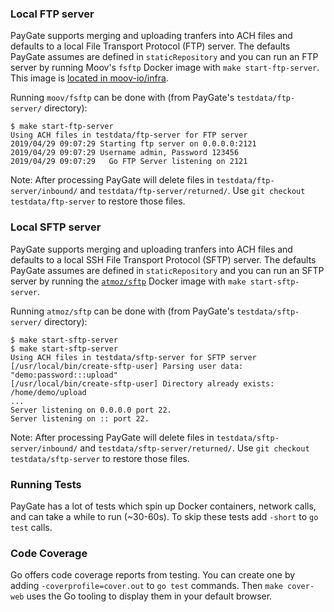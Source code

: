 ### Local FTP server

PayGate supports merging and uploading tranfers into ACH files and defaults to a local File Transport Protocol (FTP) server. The defaults PayGate assumes are defined in `staticRepository` and you can run an FTP server by running Moov's `fsftp` Docker image with `make start-ftp-server`. This image is [located in moov-io/infra](https://github.com/moov-io/infra/tree/master/images/fsftp).

Running `moov/fsftp` can be done with (from PayGate's `testdata/ftp-server/` directory):

```
$ make start-ftp-server
Using ACH files in testdata/ftp-server for FTP server
2019/04/29 09:07:29 Starting ftp server on 0.0.0.0:2121
2019/04/29 09:07:29 Username admin, Password 123456
2019/04/29 09:07:29   Go FTP Server listening on 2121
```

Note: After processing PayGate will delete files in `testdata/ftp-server/inbound/` and `testdata/ftp-server/returned/`. Use `git checkout testdata/ftp-server` to restore those files.

### Local SFTP server

PayGate supports merging and uploading tranfers into ACH files and defaults to a local SSH File Transport Protocol (SFTP) server. The defaults PayGate assumes are defined in `staticRepository` and you can run an SFTP server by running the [`atmoz/sftp`](https://hub.docker.com/r/atmoz/sftp) Docker image with `make start-sftp-server`.

Running `atmoz/sftp` can be done with (from PayGate's `testdata/sftp-server/` directory):

```
$ make start-sftp-server
$ make start-sftp-server
Using ACH files in testdata/sftp-server for SFTP server
[/usr/local/bin/create-sftp-user] Parsing user data: "demo:password:::upload"
[/usr/local/bin/create-sftp-user] Directory already exists: /home/demo/upload
...
Server listening on 0.0.0.0 port 22.
Server listening on :: port 22.
```

Note: After processing PayGate will delete files in `testdata/sftp-server/inbound/` and `testdata/sftp-server/returned/`. Use `git checkout testdata/sftp-server` to restore those files.

### Running Tests

PayGate has a lot of tests which spin up Docker containers, network calls, and can take a while to run (~30-60s). To skip these tests add `-short` to `go test` calls.

### Code Coverage

Go offers code coverage reports from testing. You can create one by adding `-coverprofile=cover.out` to `go test` commands. Then `make cover-web` uses the Go tooling to display them in your default browser.
